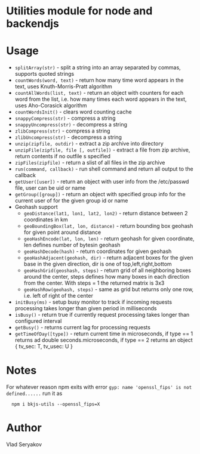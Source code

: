 # Utilities module for node and backendjs

# Usage
 - `splitArray(str)` - split a string into an array separated by commas, supports quoted strings
 - `countWords(word, text)` - return how many time word appears in the text, uses Knuth-Morris-Pratt algorithm
 - `countAllWords(list, text)` - return an object with counters for each word from the list, i.e. how many times each word appears in the text, uses Aho-Corasick algorithm
 - `countWordsInit()` - clears word counting cache
 - `snappyCompress(str)` - compress a string
 - `snappyUncompress(str)` - decompress a string
 - `zlibCompress(str)` - compress a string
 - `zlibUncompress(str)` - decompress a string
 - `unzip(zipfile, outdir)` - extract a zip archive into directory
 - `unzipFile(zipfile, file [, outfile])` - extract a file from zip archive, return contents if no outfile s specified
 - `zipFiles(zipfile)` - return a slist of all files in the zip archive
 - `run(command, callback)` - run shell command and return all output to the callback
 - `getUser([user])` - return an object with user info from the /etc/passwd file, user can be uid or name
 - `getGroup([group])` - return an object with specified group info for the current user of for the given group id or name
 - Geohash support
   - `geoDistance(lat1, lon1, lat2, lon2)` - return distance between 2 coordinates in km
   - `geoBoundingBox(lat, lon, distance)` - return bounding box geohash for given point around distance
   - `geoHashEncode(lat, lon, len)` - return geohash for given coordinate, len defines number of bytesin geohash
   - `geoHashDecode(hash)` - return coordinates for given geohash
   - `geoHashAdjacent(geohash, dir)` - return adjacent boxes for the given base in the given direction, dir is one of top,left,right,bottom
   - `geoHashGrid(geoshash, steps)` - return grid of all neighboring boxes around the center, steps defines how many boxes in each direction from the center. With steps = 1 the returned matrix is 3x3
   - `geoHashRow(geohash, steps)` - same as grid but returns only one row, i.e. left of right of the center
 - `initBusy(ms)` - setup busy monitor to track if incoming requests processing takes longer than given period in milliseconds
 - `isBusy()` - return true if currently request processing takes longer than configured interval
 - `getBusy()` - returns current lag for processing requests
 - `getTimeOfDay([type])` - return current time in microseconds, if type == 1 returns ad double seconds.microseconds, if type == 2 returns an object { tv_sec: T, tv_usec: U }

# Notes

For whatever reason npm exits with error `gyp: name 'openssl_fips' is not defined......` run it as

      npm i bkjs-utils --openssl_fips=X

# Author

Vlad Seryakov

